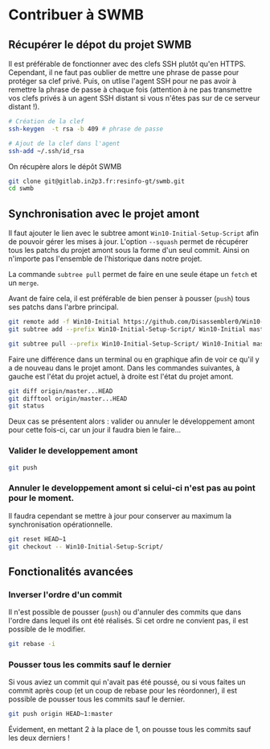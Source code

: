 # Contribuer à SWMB

## Récupérer le dépot du projet SWMB

Il est préférable de fonctionner avec des clefs SSH plutôt qu'en HTTPS.
Cependant, il ne faut pas oublier de mettre une phrase de passe pour protéger sa clef privé.
Puis, on utlise l'agent SSH pour ne pas avoir à remettre la phrase de passe à chaque fois
(attention à ne pas transmettre vos clefs privés à un agent SSH distant
si vous n'êtes pas sur de ce serveur distant !).

```bash
# Création de la clef
ssh-keygen  -t rsa -b 409 # phrase de passe

# Ajout de la clef dans l'agent
ssh-add ~/.ssh/id_rsa
```

On récupère alors le dépôt SWMB

```bash
git clone git@gitlab.in2p3.fr:resinfo-gt/swmb.git
cd swmb
```

## Synchronisation avec le projet amont

Il faut ajouter le lien avec le subtree amont `Win10-Initial-Setup-Script`
afin de pouvoir gérer les mises à jour.
L'option `--squash` permet de récupérer tous les patchs du projet amont
sous la forme d'un seul commit.
Ainsi on n'importe pas l'ensemble de l'historique dans notre projet.

La commande `subtree pull` permet de faire en une seule étape un `fetch` et un `merge`.

Avant de faire cela, il est préférable de bien penser à pousser (`push`)
tous ses patchs dans l'arbre principal.

```bash
git remote add -f Win10-Initial https://github.com/Disassembler0/Win10-Initial-Setup-Script.git
git subtree add --prefix Win10-Initial-Setup-Script/ Win10-Initial master --squash

git subtree pull --prefix Win10-Initial-Setup-Script/ Win10-Initial master --squash
```

Faire une différence dans un terminal ou en graphique
afin de voir ce qu'il y a de nouveau dans le projet amont.
Dans les commandes suivantes,
à gauche est l'état du projet actuel,
à droite est l'état du projet amont.

```bash
git diff origin/master...HEAD
git difftool origin/master...HEAD
git status
```
Deux cas se présentent alors :
valider ou annuler le développement amont pour cette fois-ci,
car un jour il faudra bien le faire...

### Valider le developpement amont

```bash
git push
```

### Annuler le developpement amont si celui-ci n'est pas au point pour le moment.

Il faudra cependant se mettre à jour pour conserver au maximum la synchronisation opérationnelle.

```bash
git reset HEAD~1
git checkout -- Win10-Initial-Setup-Script/
```

## Fonctionalités avancées

### Inverser l'ordre d'un commit

Il n'est possible de pousser (`push`) ou d'annuler des commits que dans l'ordre
dans lequel ils ont été réalisés.
Si cet ordre ne convient pas,
il est possible de le modifier.

```bash
git rebase -i
```

### Pousser tous les commits sauf le dernier

Si vous aviez un commit qui n'avait pas été poussé,
ou si vous faites un commit après coup (et un coup de rebase pour les réordonner),
il est possible de pousser tous les commits sauf le dernier.

```bash
git push origin HEAD~1:master
```

Évidement, en mettant 2 à la place de 1,
on pousse tous les commits sauf les deux derniers !
